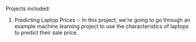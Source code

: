 Projects included:
 1. Predicting Laptop Prices :- In this project, we're going to go through an example machine learning project to use the characteristics of laptops to predict their sale price.
